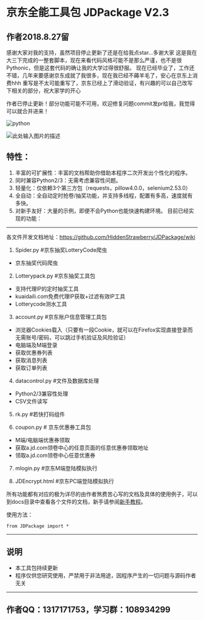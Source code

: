 ﻿﻿﻿京东全能工具包 JDPackage V2.3
===================
## 作者2018.8.27留

感谢大家对我的支持，虽然项目停止更新了还是在给我点star...多谢大家
这是我在大三下完成的一整套脚本，现在来看代码风格可能不是那么严谨，也不是很Pythonic，但是这套代码的确让我的大学过得很舒服。
现在已经毕业了，工作还不错，几年来要感谢京东成就了我很多，现在我已经不薅羊毛了，安心在京东上消费hhh
重写是不太可能重写了，京东已经上了滑动验证，有兴趣的可以自己改写下相关的部分，祝大家学的开心

作者已停止更新！部分功能可能不可用，欢迎修复问题commit发pr给我，我觉得可以就合并进来！

![python](https://img.shields.io/badge/language-python-orange.svg)

![此处输入图片的描述][1]

特性：
---

 1. 丰富的可扩展性：丰富的文档帮助你借助本程序二次开发出个性化的程序。
 2. 同时兼容Python2/3：无需考虑兼容性问题。
 3. 轻量化：仅依赖3个第三方包（requests，pillow4.0.0，selenium2.53.0）
 4. 全自动：全自动定时抢卷/抽奖功能，并支持多线程，配置有多高，速度就有多快。
 5. 对新手友好：大量的示例，即便不会Python也能快速构建环境。
目前已经实现的功能：
----------
各文件开发文档地址：https://github.com/HiddenStrawberry/JDPackage/wiki

 1. Spider.py #京东抽奖LotteryCode爬虫
 
- 京东抽奖代码爬虫

 2. Lotterypack.py #京东抽奖工具包
 
 - 支持代理IP的定时抽奖工具
 - kuaidaili.com免费代理IP获取+过滤有效IP工具
 - Lotterycode测水工具

 3. account.py #京东账户信息管理工具包
 
 - 浏览器Cookies载入（只要有一段Cookie，就可以在Firefox实现直接登录而无需账号/密码，可以跳过手机验证及风险验证）
 - 电脑端及M端登录
 - 获取优惠券列表
 - 获取消息列表
 - 获取订单列表

 4. datacontrol.py #文件及数据库处理
 - Python2/3兼容性处理
 - CSV文件读写

 5. rk.py #若快打码组件
 
 6. coupon.py # 京东优惠券工具包
 - M端/电脑端优惠券领取
 - 获取a.jd.com领卷中心的任意页面的任意优惠券领取地址
 - 领取a.jd.com领卷中心任意优惠券

 7. mlogin.py #京东M端登陆模拟执行

 8. JDEncrypt.html #京东PC端登陆模拟执行


所有功能都有对应的极为详尽的由作者煞费苦心写的文档及具体的使用例子，可以到docs目录中查看各个文件的文档，新手请参阅[新手教程][2]。

使用方法：

    from JDPackage import *

----------

说明
--
 - 本工具包持续更新
 - 程序仅供您研究使用，严禁用于非法用途，因程序产生的一切问题与源码作者无关



----------

作者QQ：1317171753，学习群：108934299
---------------


  [1]: https://www.gnu.org/graphics/gplv3-127x51.png
  [2]: https://github.com/HiddenStrawberry/JDPackage/wiki/%E6%96%B0%E6%89%8B%E6%95%99%E7%A8%8B
